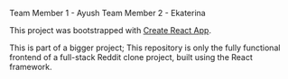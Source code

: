 Team Member 1 - Ayush
Team Member 2 - Ekaterina

This project was bootstrapped with [Create React App](https://github.com/facebook/create-react-app).

This is part of a bigger project; This repository is only the fully functional frontend of a full-stack Reddit clone project, built using the React framework.
